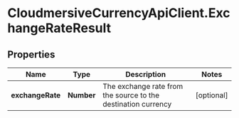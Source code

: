 # CloudmersiveCurrencyApiClient.ExchangeRateResult

## Properties
Name | Type | Description | Notes
------------ | ------------- | ------------- | -------------
**exchangeRate** | **Number** | The exchange rate from the source to the destination currency | [optional] 


